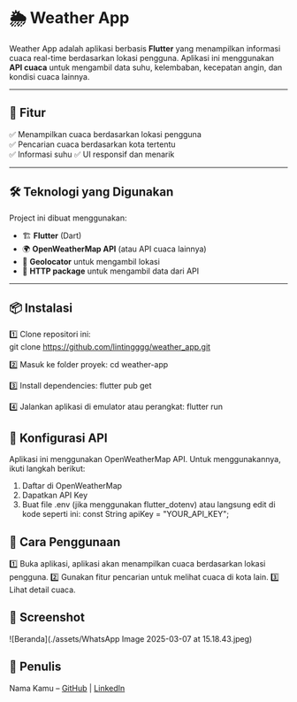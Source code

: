 # 🌦️ Weather App

Weather App adalah aplikasi berbasis **Flutter** yang menampilkan informasi cuaca real-time berdasarkan lokasi pengguna. Aplikasi ini menggunakan **API cuaca** untuk mengambil data suhu, kelembaban, kecepatan angin, dan kondisi cuaca lainnya.

---

## 🚀 Fitur  
✅ Menampilkan cuaca berdasarkan lokasi pengguna  
✅ Pencarian cuaca berdasarkan kota tertentu  
✅ Informasi suhu
✅ UI responsif dan menarik  

---

## 🛠️ Teknologi yang Digunakan  
Project ini dibuat menggunakan:  
- 🏗️ **Flutter** (Dart)  
- 🌍 **OpenWeatherMap API** (atau API cuaca lainnya)  
- 🎨 **Geolocator** untuk mengambil lokasi  
- 🔗 **HTTP package** untuk mengambil data dari API  

---

## 📦 Instalasi  

1️⃣ Clone repositori ini:  
   git clone https://github.com/lintingggg/weather_app.git

2️⃣ Masuk ke folder proyek:
    cd weather-app

3️⃣ Install dependencies:
    flutter pub get

4️⃣ Jalankan aplikasi di emulator atau perangkat:
    flutter run


## 🔑 Konfigurasi API

Aplikasi ini menggunakan OpenWeatherMap API. Untuk menggunakannya, ikuti langkah berikut:
1. Daftar di OpenWeatherMap
2. Dapatkan API Key
3. Buat file .env (jika menggunakan flutter_dotenv) atau langsung edit di kode seperti ini:
    const String apiKey = "YOUR_API_KEY";


## 📌 Cara Penggunaan

1️⃣ Buka aplikasi, aplikasi akan menampilkan cuaca berdasarkan lokasi pengguna.
2️⃣ Gunakan fitur pencarian untuk melihat cuaca di kota lain.
3️⃣ Lihat detail cuaca.

## 📸 Screenshot


![Beranda](./assets/WhatsApp Image 2025-03-07 at 15.18.43.jpeg)


## 👤 Penulis

Nama Kamu – [GitHub](https://github.com/lintingggg) | [LinkedIn](https://linkedin.com/in/muhammad_iqbal_faza)

